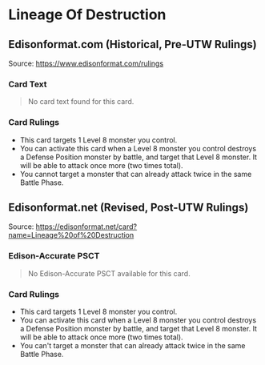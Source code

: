 # Lineage Of Destruction

## Edisonformat.com (Historical, Pre-UTW Rulings)

Source: https://www.edisonformat.com/rulings

### Card Text

> No card text found for this card.

### Card Rulings

*   This card targets 1 Level 8 monster you control.
*   You can activate this card when a Level 8 monster you control destroys a Defense Position monster by battle, and target that Level 8 monster. It will be able to attack once more (two times total).
*   You cannot target a monster that can already attack twice in the same Battle Phase.

## Edisonformat.net (Revised, Post-UTW Rulings)

Source: https://edisonformat.net/card?name=Lineage%20of%20Destruction

### Edison-Accurate PSCT

> No Edison-Accurate PSCT available for this card.

### Card Rulings

*   This card targets 1 Level 8 monster you control.
*   You can activate this card when a Level 8 monster you control destroys a Defense Position monster by battle, and target that Level 8 monster. It will be able to attack once more (two times total).
*   You can't target a monster that can already attack twice in the same Battle Phase.
            